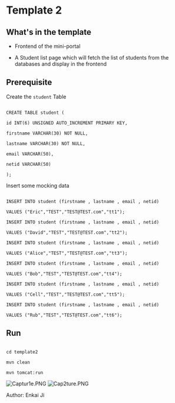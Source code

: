 ﻿
# Template 2

## What's in the template

- Frontend of the mini-portal

- A Student list page which will fetch the list of students from the databases and display in the frontend

  

## Prerequisite

Create the `student` Table

```

CREATE TABLE student (

id INT(6) UNSIGNED AUTO_INCREMENT PRIMARY KEY,

firstname VARCHAR(30) NOT NULL,

lastname VARCHAR(30) NOT NULL,

email VARCHAR(50),

netid VARCHAR(50)

);

```

Insert some mocking data

```

INSERT INTO student (firstname , lastname , email , netid)

VALUES ("Eric","TEST","TEST@TEST.com","tt1");

INSERT INTO student (firstname , lastname , email , netid)

VALUES ("David","TEST","TEST@TEST.com","tt2");

INSERT INTO student (firstname , lastname , email , netid)

VALUES ("Alice","TEST","TEST@TEST.com","tt3");

INSERT INTO student (firstname , lastname , email , netid)

VALUES ("Bob","TEST","TEST@TEST.com","tt4");

INSERT INTO student (firstname , lastname , email , netid)

VALUES ("Cell","TEST","TEST@TEST.com","tt5");

INSERT INTO student (firstname , lastname , email , netid)

VALUES ("Rub","TEST","TEST@TEST.com","tt6");

```

## Run

```

cd template2

mvn clean

mvn tomcat:run

```
![Captur1e.PNG](https://i.loli.net/2020/01/29/7gbnpDmu43RTeh6.png)
![Cap2ture.PNG](https://i.loli.net/2020/01/29/3bIiqW5HvdcwnTD.png)

Author: Enkai Ji
